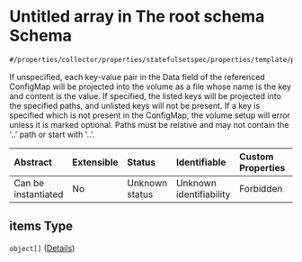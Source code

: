 # Untitled array in The root schema Schema

```txt
#/properties/collector/properties/statefulsetspec/properties/template/properties/spec/properties/volumes/items/properties/items#/properties/collector/properties/statefulsetSpec/properties/template/properties/spec/properties/volumes/items/properties/configMap/properties/items
```

If unspecified, each key-value pair in the Data field of the referenced ConfigMap will be projected into the volume as a file whose name is the key and content is the value. If specified, the listed keys will be projected into the specified paths, and unlisted keys will not be present. If a key is specified which is not present in the ConfigMap, the volume setup will error unless it is marked optional. Paths must be relative and may not contain the '..' path or start with '..'.

| Abstract            | Extensible | Status         | Identifiable            | Custom Properties | Additional Properties | Access Restrictions | Defined In                                                        |
| :------------------ | :--------- | :------------- | :---------------------- | :---------------- | :-------------------- | :------------------ | :---------------------------------------------------------------- |
| Can be instantiated | No         | Unknown status | Unknown identifiability | Forbidden         | Allowed               | none                | [values.schema.json\*](values.schema.json "open original schema") |

## items Type

`object[]` ([Details](values-properties-the-collector-schema-properties-statefulsetspec-properties-template-properties-spec-properties-volumes-items-properties-configmap-properties-items-items.md))
